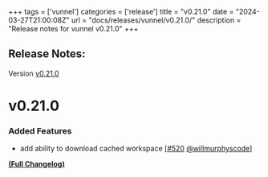 +++
tags = ['vunnel']
categories = ['release']
title = "v0.21.0"
date = "2024-03-27T21:00:08Z"
url = "docs/releases/vunnel/v0.21.0/"
description = "Release notes for vunnel v0.21.0"
+++

## Release Notes:
Version [v0.21.0](https://github.com/anchore/vunnel/releases/tag/v0.21.0)

# v0.21.0

### Added Features

- add ability to download cached workspace [[#520](https://github.com/anchore/vunnel/pull/520) [@willmurphyscode](https://github.com/willmurphyscode)]

**[(Full Changelog)](https://github.com/anchore/vunnel/compare/v0.20.0...v0.21.0)**
